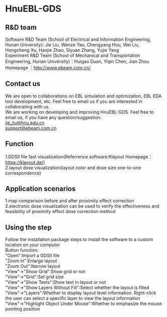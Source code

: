 # HnuEBL-GDS
## R&D team <br>
Software R&D Team (School of Electrical and Information Engineering, Hunan University): Jie Liu, Wenze Yao, Chengyang Hou, Wei Liu, Hongcheng Xu, Haojie Zhao, Siyuan Zhang, Yujie Yang <br>
Experiment R&D Team (School of Mechanical and Transportation Engineering, Hunan University)：Huigao Duan, Yiqin Chen, Jian Zhou <br>
Homepage ：http://www.ebeam.com.cn/
## Contact us <br>
We are open to collaborations on EBL simulation and optimization, EBL EDA tool development, etc. Feel free to email us if you are interested in collaborating with us.<br>
We are working on developing and improving HnuEBL-GDS. Feel free to email us, if you have any question/suggestion:<br>
jie_liu@hnu.edu.cn <br>
support@ebeam.com.cn
## Function <br>
1.GDSII file fast visualization(Referrence software:Klayout   Homepage：https://klayout.de/)<br>
2.layout dose visualization(layout color and dose size one-to-one correspondence)<br>
## Application scenarios<br>
1.map comparison before and after proximity effect correction<br>
2.electronic dose visualization can be used to verify the effectiveness and feasibility of proximity effect dose correction method<br>
## Using the step
Follow the installation package steps to install the software to a custom location on your computor<br>
Button function:<br>
"Open":Import a GDSII file<br>
"Zoom In":Enlarge layout<br>
"Zoom Out":Narrow layout<br>
"View"->"Show Grid":Show grid or not<br>
"View"->"Grid":Set grid size<br>
"View"->"Show Texts":Show text in layout or not<br>
"View"->"Show Layers Without Fill":Select whether the layout is filled<br>
"View"->"Layers":Whether to display layout level information. Right-click the user can select a specific layer to view the layout information<br>
"View"->"Highlight Object Under Mouse":Whether to emphasize the mouse pointing position<br>
